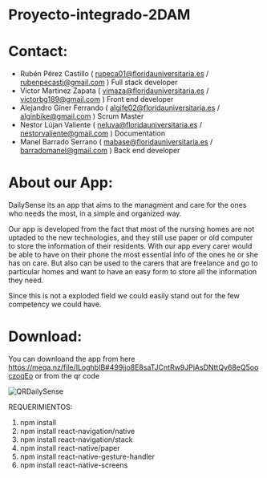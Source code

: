 # Proyecto-integrado-2DAM

# Contact:

- Rubén Pérez Castillo ( rupeca01@floridauniversitaria.es / rubenpecasti@gmail.com ) Full stack developer
- Victor Martinez Zapata ( vimaza@floridauniversitaria.es / victorbg189@gmail.com ) Front end developer
- Alejandro Giner Ferrando  ( algife02@floridauniversitaria.es / alginbike@gmail.com ) Scrum Master 
- Nestor Lújan Valiente  ( neluva@floridauniversitaria.es / nestorvaliente@gmail.com ) Documentation 
- Manel Barrado Serrano ( mabase@floridauniversitaria.es / barradomanel@gmail.com ) Back end developer

# About our App:

DailySense its an app that aims to the managment and care for the ones who needs the most, in a simple and organized way.

Our app is developed from the fact that most of the nursing homes are not uptaded to the new technologies, and they still use paper or 
old computer to store the information of their residents. With our app every carer would be able to have on their phone the most essential 
info of the ones he or she has on care. But also can be used to the carers that are freelance and go to particular homes and want to have 
an easy form to store all the information they need.

Since this is not a exploded field we could easily stand out for the few competency we could have.

# Download:

You can downloand the app from here https://mega.nz/file/ILoghbIB#499jjo8E8saTJCntRw9JPjAsDNttQy68eQ5ooczoqEo or from the qr code



![QRDailySense](https://user-images.githubusercontent.com/73492280/154722054-c2fce689-2312-4b7a-9581-024420692601.png)








REQUERIMIENTOS: 
1. npm install
2. npm install react-navigation/native
3. npm install react-navigation/stack
4. npm install react-native/paper
5. npm install react-native-gesture-handler
6. npm install react-native-screens


